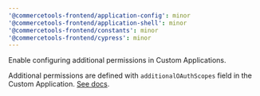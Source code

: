 ```yaml
---
'@commercetools-frontend/application-config': minor
'@commercetools-frontend/application-shell': minor
'@commercetools-frontend/constants': minor
'@commercetools-frontend/cypress': minor
---
```


Enable configuring additional permissions in Custom Applications.

Additional permissions are defined with `additionalOAuthScopes` field in the Custom Application. [See docs](https://docs.commercetools.com/custom-applications/concepts/oauth-scopes-and-user-permissions#additional-oauth-scopes).
